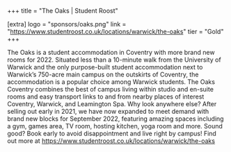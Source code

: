 +++
title = "The Oaks | Student Roost"

[extra]
logo = "sponsors/oaks.png"
link = "https://www.studentroost.co.uk/locations/warwick/the-oaks"
tier = "Gold"
+++

The Oaks is a student accommodation in Coventry with more brand new rooms for 2022. Situated less than a 10-minute walk from the University of Warwick and the only purpose-built student accommodation next to Warwick’s 750-acre main campus on the outskirts of Coventry, the accommodation is a popular choice among Warwick students. The Oaks Coventry combines the best of campus living within studio and en-suite rooms and easy transport links to and from nearby places of interest Coventry, Warwick, and Leamington Spa. Why look anywhere else? After selling out early in 2021, we have now expanded to meet demand with brand new blocks for September 2022, featuring amazing spaces including a gym, games area, TV room, hosting kitchen, yoga room and more. Sound good? Book early to avoid disappointment and live right by campus! Find out more at https://www.studentroost.co.uk/locations/warwick/the-oaks